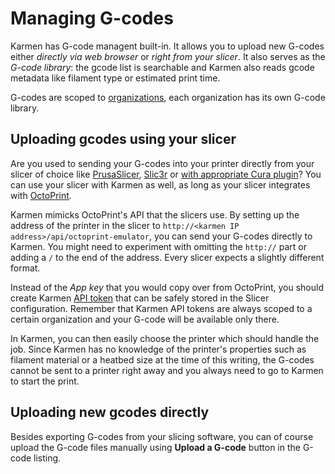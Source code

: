 # Managing G-codes

Karmen has G-code managent built-in. It allows you to upload new G-codes either
*directly via web browser* or *right from your slicer*. It also serves as the
*G-code library*: the gcode list is searchable and Karmen also reads gcode
metadata like filament type or estimated print time.

G-codes are scoped to [organizations](old/access.md), each organization has its own
G-code library.

## Uploading gcodes using your slicer

Are you used to sending your G-codes into your printer directly from your slicer
of choice like [PrusaSlicer](https://www.prusa3d.com/prusaslicer/),
[Slic3r](https://slic3r.org/) or [with appropriate Cura
plugin](https://ultimaker.com/software/ultimaker-cura)? You can use your slicer
with Karmen as well, as long as your slicer integrates with
[OctoPrint](https://octoprint.org>).

Karmen mimicks OctoPrint's API that the slicers use. By setting up the address
of the printer in the slicer to `http://<karmen IP
address>/api/octoprint-emulator`, you can send your G-codes directly to Karmen.
You might need to experiment with omitting the `http://` part or adding a `/` to
the end of the address. Every slicer expects a slightly different format.

Instead of the *App key* that you would copy over from OctoPrint, you should
create Karmen [API token](old/api-tokens.md) that can be safely stored in the Slicer
configuration. Remember that Karmen API tokens are always scoped to a certain
organization and your G-code will be available only there.

In Karmen, you can then easily choose the printer which should handle the job.
Since Karmen has no knowledge of the printer's properties such as filament
material or a heatbed size at the time of this writing, the G-codes cannot be
sent to a printer right away and you always need to go to Karmen to start the
print.

## Uploading new gcodes directly

Besides exporting G-codes from your slicing software, you can of course upload
the G-code files manually using **Upload a G-code** button in the G-code listing.
